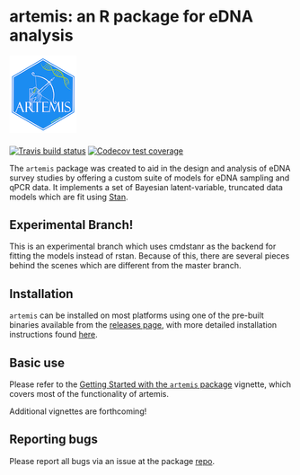 # artemis: an R package for eDNA analysis  

![artemis logo](man/figures/logo.png)


#### 

<!-- badges: start -->
[![Travis build status](https://travis-ci.org/fishsciences/artemis.svg?branch=master)](https://travis-ci.org/fishsciences/artemis)
[![Codecov test coverage](https://codecov.io/gh/fishsciences/artemis/branch/master/graph/badge.svg)](https://codecov.io/gh/fishsciences/artemis?branch=master)

<!-- badges: end -->

The `artemis` package was created to aid in the design and analysis of
eDNA survey studies by offering a custom suite of models for eDNA
sampling and qPCR data. It implements a set of Bayesian
latent-variable, truncated data models which are fit using
[Stan](https://mc-stan.org/). 

## Experimental Branch!

This is an experimental branch which uses cmdstanr as the backend for
fitting the models instead of rstan. Because of this, there are
several pieces behind the scenes which are different from the master
branch. 

## Installation

`artemis` can be installed on most platforms using one of the pre-built
binaries available from the [releases
page](https://github.com/fishsciences/artemis/releases), with more detailed installation instructions found [here](https://fishsciences.github.io/artemis/articles/artemis-installation-guide.html).

## Basic use

Please refer to the [Getting Started with the `artemis` package](https://fishsciences.github.io/artemis/articles/artemis-overview.html) vignette, which covers most of the functionality of artemis.

Additional vignettes are forthcoming!


## Reporting bugs

Please report all bugs via an issue at the package
[repo](https://github.com/fishsciences/artemis/issues).

